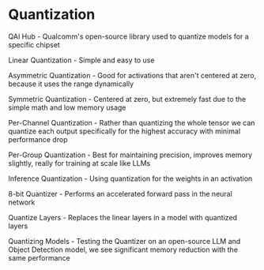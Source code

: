 # Quantization

QAI Hub - Qualcomm's open-source library used to quantize models for a specific chipset

Linear Quantization - Simple and easy to use

Asymmetric Quantization - Good for activations that aren't centered at zero, because it uses the range dynamically

Symmetric Quantization - Centered at zero, but extremely fast due to the simple math and low memory usage

Per-Channel Quantization - Rather than quantizing the whole tensor we can quantize each output specifically for the highest accuracy with minimal performance drop

Per-Group Quantization - Best for maintaining precision, improves memory slightly, really for training at scale like LLMs

Inference Quantization - Using quantization for the weights in an activation

8-bit Quantizer - Performs an accelerated forward pass in the neural network

Quantize Layers - Replaces the linear layers in a model with quantized layers

Quantizing Models - Testing the Quantizer on an open-source LLM and Object Detection model, we see significant memory reduction with the same performance
